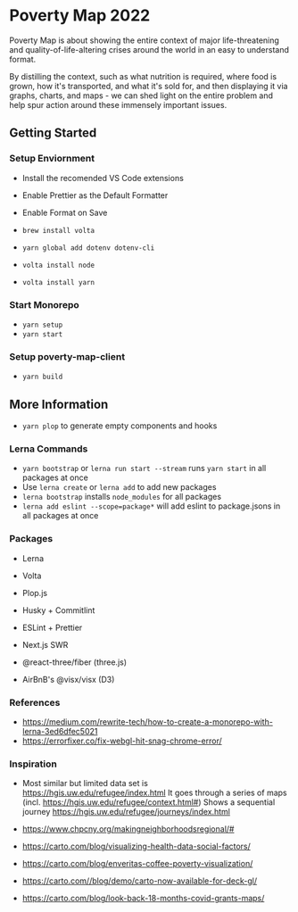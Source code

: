 # Poverty Map 2022

<!-- [![Alt text](./wip-map.png)]() -->

Poverty Map is about showing the entire context of major life-threatening and quality-of-life-altering crises around the world in an easy to understand format.

By distilling the context, such as what nutrition is required, where food is grown, how it's transported, and what it's sold for, and then displaying it via graphs, charts, and maps - we can shed light on the entire problem and help spur action around these immensely important issues.

## Getting Started

### Setup Enviornment

- Install the recomended VS Code extensions
- Enable Prettier as the Default Formatter
- Enable Format on Save

- `brew install volta`
- `yarn global add dotenv dotenv-cli`

- `volta install node`
- `volta install yarn`

### Start Monorepo

- `yarn setup`
- `yarn start`

### Setup poverty-map-client

- `yarn build`

## More Information

- `yarn plop` to generate empty components and hooks

### Lerna Commands

- `yarn bootstrap` or `lerna run start --stream` runs `yarn start` in all packages at once
- Use `lerna create` or `lerna add` to add new packages
- `lerna bootstrap` installs `node_modules` for all packages
- `lerna add eslint --scope=package*` will add eslint to package.jsons in all packages at once

### Packages

- Lerna
- Volta
- Plop.js
- Husky + Commitlint
- ESLint + Prettier

- Next.js SWR
- @react-three/fiber (three.js)
- AirBnB's @visx/visx (D3)

### References

- https://medium.com/rewrite-tech/how-to-create-a-monorepo-with-lerna-3ed6dfec5021
- https://errorfixer.co/fix-webgl-hit-snag-chrome-error/

### Inspiration

- Most similar but limited data set is https://hgis.uw.edu/refugee/index.html
  It goes through a series of maps (incl. https://hgis.uw.edu/refugee/context.html#)
  Shows a sequential journey https://hgis.uw.edu/refugee/journeys/index.html

- https://www.chpcny.org/makingneighborhoodsregional/#
- https://carto.com/blog/visualizing-health-data-social-factors/
- https://carto.com/blog/enveritas-coffee-poverty-visualization/
- https://carto.com//blog/demo/carto-now-available-for-deck-gl/
- https://carto.com/blog/look-back-18-months-covid-grants-maps/
